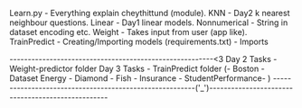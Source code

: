 Learn.py        - Everything explain cheythittund (module).
KNN             - Day2 k nearest neighbour questions.
Linear          - Day1 linear models.
Nonnumerical    - String in dataset encoding etc.
Weight          - Takes input from user (app like).
TrainPredict    - Creating/Importing models
(requirements.txt) - Imports 

--------------------------------------------------------<3
Day 2 Tasks     - Weight-predictor folder
Day 3 Tasks     - TrainPredict folder (- Boston - Dataset Energy - Diamond - Fish - Insurance - StudentPerformance- )
--------------------------------------------------------('_')--------------------------------------------------